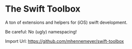 # The Swift Toolbox

A ton of extensions and helpers for (iOS) swift development.   

Be careful: No (ugly) namespacing!

Import Url: https://github.com/mhennemeyer/swift-toolbox
